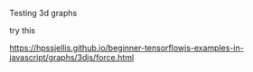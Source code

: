 Testing 3d graphs


try this  

https://hpssjellis.github.io/beginner-tensorflowjs-examples-in-javascript/graphs/3djs/force.html

